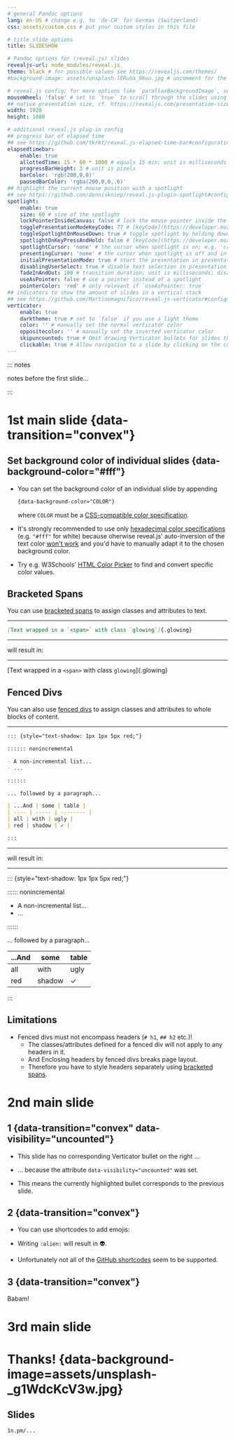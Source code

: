 ```yaml
---
# general Pandoc options
lang: en-US # change e.g. to 'de-CH' for German (Switzerland)
css: assets/custom.css # put your custom styles in this file

# title slide options
title: SLIDESHOW

# Pandoc options for (reveal.js) slides
revealjs-url: node_modules/reveal.js
theme: black # for possible values see https://revealjs.com/themes/
#background-image: assets/unsplash-lERuUa_96uo.jpg # uncomment for the same background image on every slide

# reveal.js config; for more options like `parallaxBackgroundImage`, see https://revealjs.com/config/
mouseWheel: 'false' # set to `true` to scroll through the slides using the mouse wheel / touchpad; has to be set as String until https://github.com/jgm/pandoc/issues/7402 is resolved
## native presentation size, cf. https://revealjs.com/presentation-size/
width: 1920
height: 1080

# additional reveal.js plug-in config
## progress bar of elapsed time
## see https://github.com/tkrkt/reveal.js-elapsed-time-bar#configurations
elapsedtimebar:
    enable: true
    allottedTime: 15 * 60 * 1000 # equals 15 min; unit is milliseconds
    progressBarHeight: 3 # unit is pixels
    barColor: 'rgb(200,0,0)'
    pausedBarColor: 'rgba(200,0,0,.6)'
## highlight the current mouse position with a spotlight
## see https://github.com/denniskniep/reveal.js-plugin-spotlight#configuration
spotlight:
    enable: true
    size: 60 # size of the spotlight
    lockPointerInsideCanvas: false # lock the mouse pointer inside the presentation
    togglePresentationModeKeyCode: 77 # [keyCode](https://developer.mozilla.org/docs/Web/API/KeyboardEvent/keyCode) to toggle presentation mode; visit <https://keycode.info/> to easily determine keyCodes (77 = m); disabled when set to `false`
    toggleSpotlightOnMouseDown: true # toggle spotlight by holding down the mouse key
    spotlightOnKeyPressAndHold: false # [keyCode](https://developer.mozilla.org/docs/Web/API/KeyboardEvent/keyCode) to toggle spotlight; visit <https://keycode.info/> to easily determine keyCodes; disabled when set to `false`
    spotlightCursor: 'none' # the cursor when spotlight is on; e.g. 'crosshair'
    presentingCursor: 'none' # the cursor when spotlight is off and in presentation mode; e.g. 'default'
    initialPresentationMode: true # start the presentation in presentation mode
    disablingUserSelect: true # disable text selection in presentation mode
    fadeInAndOut: 100 # transition duration; unit is milliseconds; disabled when set to `false`
    useAsPointer: false # use a pointer instead of a spotlight
    pointerColor: 'red' # only relevant if `useAsPointer: true`
## indicators to show the amount of slides in a vertical stack
## see https://github.com/Martinomagnifico/reveal.js-verticator#configuration
verticator:
    enable: true
    darktheme: true # set to `false` if you use a light theme
    color: '' # manually set the normal verticator color
    oppositecolor: '' # manually set the inverted verticator color
    skipuncounted: true # Omit drawing Verticator bullets for slides that have `data-visibility="uncounted"` set?
    clickable: true # Allow navigation to a slide by clicking on the corresponding Verticator bullet?
---
```


::: notes

notes before the first slide...

:::

# 1st main slide {data-transition="convex"}

## Set background color of individual slides {data-background-color="#fff"}

- You can set the background color of an individual slide by appending

    ```css
    {data-background-color="COLOR"}
    ```

    where `COLOR` must be a [CSS-compatible color specification](https://en.wikipedia.org/wiki/Web_colors#CSS_colors).

- It's strongly recommended to use only [hexadecimal color specifications](https://en.wikipedia.org/wiki/Web_colors#Hex_triplet) (e.g. `"#fff"` for white) because oherwise reveal.js' auto-inversion of the text color [won't work](https://github.com/Martinomagnifico/reveal.js-verticator#configuration) and you'd have to manually adapt it to the chosen background color.

- Try e.g. W3Schools' [HTML Color Picker](https://www.w3schools.com/colors/colors_picker.asp) to find and convert specific color values.

## Bracketed Spans

You can use [bracketed spans](https://pandoc.org/MANUAL.html#extension-bracketed_spans) to assign classes and attributes to text.

---

```md
[Text wrapped in a `<span>` with class `glowing`]{.glowing}
```

---

will result in:

---

[Text wrapped in a `<span>` with class `glowing`]{.glowing}

## Fenced Divs

You can also use [fenced divs](https://pandoc.org/MANUAL.html#extension-fenced_divs) to assign classes and attributes to whole blocks of content.

---

```md
::: {style="text-shadow: 1px 1px 5px red;"}

:::::: nonincremental

- A non-incremental list...
- ...

::::::

... followed by a paragraph...

| ...And | some | table |
| ---- | ----- | -------- |
| all | with | ugly |
| red | shadow | ✓ |

:::
```

---

will result in:

---

::: {style="text-shadow: 1px 1px 5px red;"}

:::::: nonincremental

- A non-incremental list...
- ...

::::::

... followed by a paragraph...

| ...And | some | table |
| ---- | ----- | -------- |
| all | with | ugly |
| red | shadow | ✓ |

:::

## Limitations

- Fenced divs must not encompass headers (`# h1`, `## h2` etc.)!
  - The classes/attributes defined for a fenced div will not apply to any headers in it.
  - And Enclosing headers by fenced divs breaks page layout.
  - Therefore you have to style headers separately using [bracketed spans](#bracketed-spans).

# 2nd main slide

## 1 {data-transition="convex" data-visibility="uncounted"}

- This slide has no corresponding Verticator bullet on the right ...

- ... because the attribute `data-visibility="uncounted"` was set.

- This means the currently highlighted bullet corresponds to the previous slide.

## 2 {data-transition="convex"}

- You can use shortcodes to add emojis:

- Writing `:alien:` will result in :alien:.

- Unfortunately not all of the [GitHub shortcodes](https://github.com/ikatyang/emoji-cheat-sheet#readme) seem to be supported.

## 3 {data-transition="convex"}

Babam!

# 3rd main slide

# Thanks! {data-background-image=assets/unsplash-_g1WdcKcV3w.jpg}

## Slides

`1n.pm/...`

